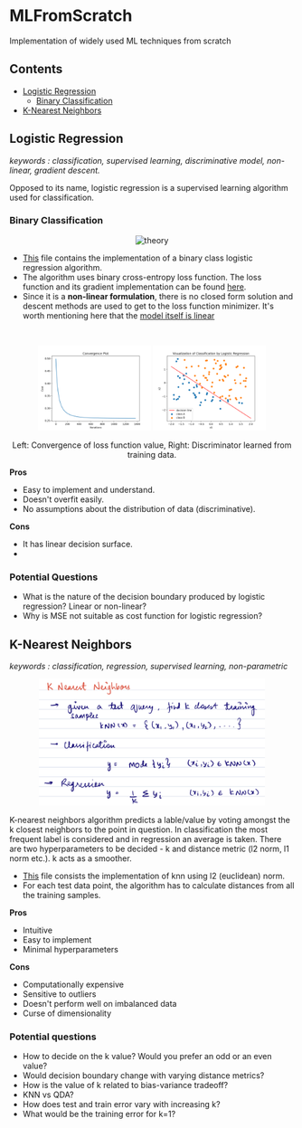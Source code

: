 # MLFromScratch
Implementation of widely used ML techniques from scratch

## Contents
- [Logistic Regression](#logistic-regression)
    - [Binary Classification](#binary-classification)
- [K-Nearest Neighbors](#k-nearest-neighbors)


## Logistic Regression

_keywords : classification, supervised learning, discriminative model, non-linear, gradient descent._

Opposed to its name, logistic regression is a supervised learning algorithm used for classification. 

### Binary Classification

<p align="center">
<img src="logistic-regression/images/theory_logreg.jpg" alt="theory" width="400"/>
</p>

- [This](logistic-regression/logistic_regression.py) file contains the implementation of a binary class logistic regression algorithm. 
- The algorithm uses binary cross-entropy loss function. The loss function and its gradient implementation can be found [here](cost_func.py).
- Since it is a **non-linear formulation**, there is no closed form solution and descent methods are used to get to the loss function minimizer. It's worth mentioning here that the [model itself is linear](https://sebastianraschka.com/faq/docs/logistic_regression_linear.html)

<br/>

<p align="center">
<img src="logistic-regression/images/lossfunc.png" alt="loss function" width="200"/>
<img src="logistic-regression/images/discriminator.png" alt="discriminator" width="200"/>
</p>
<p align = "center">
Left: Convergence of loss function value, Right: Discriminator learned from training data.
</p>

**Pros**
- Easy to implement and understand.
- Doesn't overfit easily. 
- No assumptions about the distribution of data (discriminative).

**Cons**
- It has linear decision surface.
- 

### Potential Questions
- What is the nature of the decision boundary produced by logistic regression? Linear or non-linear?
- Why is MSE not suitable as cost function for logistic regression?


## K-Nearest Neighbors

_keywords : classification, regression, supervised learning, non-parametric_

<p align="center">
<img src="knn/images/theory.jpeg" alt="theory_knn" width="400"/>
</p>

K-nearest neighbors algorithm predicts a lable/value by voting amongst the k closest neighbors to the point in question. In classification the most frequent label is considered and in regression an average is taken. There are two hyperparameters to be decided - k and distance metric (l2 norm, l1 norm etc.). k acts as a smoother.

- [This](knn/knn.py) file consists the implementation of knn using l2 (euclidean) norm. 
- For each test data point, the algorithm has to calculate distances from all the training samples.

**Pros**
- Intuitive
- Easy to implement
- Minimal hyperparameters

**Cons**
- Computationally expensive
- Sensitive to outliers
- Doesn't perform well on imbalanced data
- Curse of dimensionality

### Potential questions
- How to decide on the k value? Would you prefer an odd or an even value?
- Would decision boundary change with varying distance metrics?
- How is the value of k related to bias-variance tradeoff?
- KNN vs QDA?
- How does test and train error vary with increasing k?
- What would be the training error for k=1?
